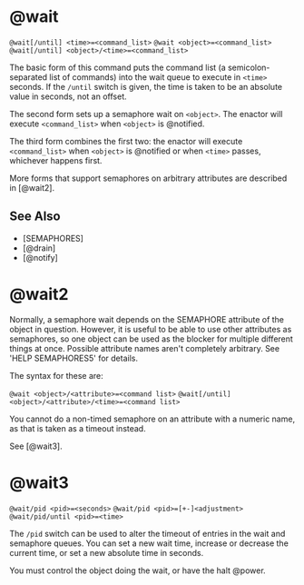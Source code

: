# @wait
`@wait[/until] <time>=<command_list>`
`@wait <object>=<command_list>`
`@wait[/until] <object>/<time>=<command_list>`

The basic form of this command puts the command list (a semicolon-separated list of commands) into the wait queue to execute in `<time>` seconds. If the `/until` switch is given, the time is taken to be an absolute value in seconds, not an offset.

The second form sets up a semaphore wait on `<object>`. The enactor will execute `<command_list>` when `<object>` is @notified.

The third form combines the first two: the enactor will execute `<command_list>` when `<object>` is @notified or when `<time>` passes, whichever happens first.

More forms that support semaphores on arbitrary attributes are described in [@wait2].


## See Also
- [SEMAPHORES]
- [@drain]
- [@notify]
# @wait2
Normally, a semaphore wait depends on the SEMAPHORE attribute of the object in question. However, it is useful to be able to use other attributes as semaphores, so one object can be used as the blocker for multiple different things at once. Possible attribute names aren't completely arbitrary. See 'HELP SEMAPHORES5' for details.

The syntax for these are:

`@wait <object>/<attribute>=<command list>`
`@wait[/until] <object>/<attribute>/<time>=<command list>`

You cannot do a non-timed semaphore on an attribute with a numeric name, as that is taken as a timeout instead.

See [@wait3].
# @wait3
`@wait/pid <pid>=<seconds>`
`@wait/pid <pid>=[+-]<adjustment>`
`@wait/pid/until <pid>=<time>`

The `/pid` switch can be used to alter the timeout of entries in the wait and semaphore queues. You can set a new wait time, increase or decrease the current time, or set a new absolute time in seconds.

You must control the object doing the wait, or have the halt @power.

